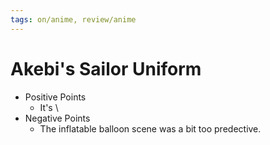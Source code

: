```yaml
---
tags: on/anime, review/anime
---
```

# Akebi's Sailor Uniform

- Positive Points
  - It's \
- Negative Points
  - The inflatable balloon scene was a bit too predective.

